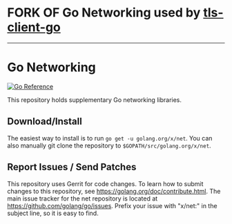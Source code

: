 # FORK OF Go Networking used by [tls-client-go](https://github.com/yeet-robotics/tls-client-go)

----------

# Go Networking

[![Go Reference](https://pkg.go.dev/badge/golang.org/x/net.svg)](https://pkg.go.dev/golang.org/x/net)

This repository holds supplementary Go networking libraries.

## Download/Install

The easiest way to install is to run `go get -u golang.org/x/net`. You can
also manually git clone the repository to `$GOPATH/src/golang.org/x/net`.

## Report Issues / Send Patches

This repository uses Gerrit for code changes. To learn how to submit
changes to this repository, see https://golang.org/doc/contribute.html.
The main issue tracker for the net repository is located at
https://github.com/golang/go/issues. Prefix your issue with "x/net:" in the
subject line, so it is easy to find.
